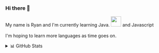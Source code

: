 ### Hi there 👋

My name is Ryan and I'm currently learning Java. <img  height="32" width="32" style="color:red" src="https://cdn.jsdelivr.net/npm/simple-icons@v4/icons/java.svg" /> and Javascript
<br> </br>
I'm hoping to learn more languages as time goes on.

<!--<img height="32" width="32" src="https://unpkg.com/simple-icons@v4/icons/youtube.svg" /> -->

<!-- 
<details>
  <summary> 🤹 Recent Activites 🗻</summary>
  
   <!--START_SECTION:waka-->
   <!--END_SECTION:waka--> 
 
</details>

<details>
  <summary> 📊 GitHub Stats </summary>
  

![Anurag's GitHub stats](https://github-readme-stats.vercel.app/api?username=rarcher18&show_icons=true&theme=tokyonight)

[![Top Langs](https://github-readme-stats.vercel.app/api/top-langs/?username=rarcher18&hide=blade)](https://github.com/anuraghazra/github-readme-stats)



</details>
